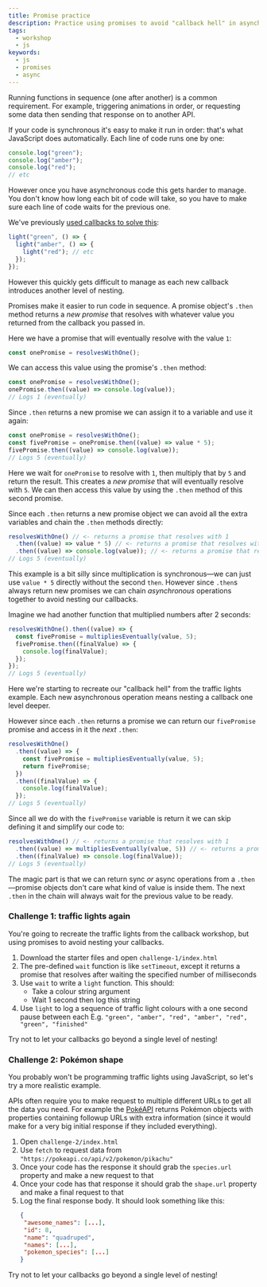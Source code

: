 ```yaml
---
title: Promise practice
description: Practice using promises to avoid "callback hell" in asynchronous JavaScript
tags:
  - workshop
  - js
keywords:
  - js
  - promises
  - async
---
```


Running functions in sequence (one after another) is a common requirement. For example, triggering animations in order, or requesting some data then sending that response on to another API.

If your code is synchronous it's easy to make it run in order: that's what JavaScript does automatically. Each line of code runs one by one:

```js
console.log("green");
console.log("amber");
console.log("red");
// etc
```

However once you have asynchronous code this gets harder to manage. You don't know how long each bit of code will take, so you have to make sure each line of code waits for the previous one.

We've previously [used callbacks to solve this](/workshops/functions-callbacks-async/):

```js
light("green", () => {
  light("amber", () => {
    light("red"); // etc
  });
});
```

However this quickly gets difficult to manage as each new callback introduces another level of nesting.

Promises make it easier to run code in sequence. A promise object's `.then` method returns a _new promise_ that resolves with whatever value you returned from the callback you passed in.

Here we have a promise that will eventually resolve with the value `1`:

```js
const onePromise = resolvesWithOne();
```

We can access this value using the promise's `.then` method:

```js
const onePromise = resolvesWithOne();
onePromise.then((value) => console.log(value));
// Logs 1 (eventually)
```

Since `.then` returns a new promise we can assign it to a variable and use it again:

```js
const onePromise = resolvesWithOne();
const fivePromise = onePromise.then((value) => value * 5);
fivePromise.then((value) => console.log(value));
// Logs 5 (eventually)
```

Here we wait for `onePromise` to resolve with `1`, then multiply that by `5` and return the result. This creates a _new promise_ that will eventually resolve with `5`. We can then access this value by using the `.then` method of this second promise.

Since each `.then` returns a new promise object we can avoid all the extra variables and chain the `.then` methods directly:

```js
resolvesWithOne() // <- returns a promise that resolves with 1
  .then((value) => value * 5) // <- returns a promise that resolves with (1 * 5)
  .then((value) => console.log(value)); // <- returns a promise that resolves with undefined
// Logs 5 (eventually)
```

This example is a bit silly since multiplication is synchronous—we can just use `value * 5` directly without the second `then`. However since `.then`s always return new promises we can chain _asynchronous_ operations together to avoid nesting our callbacks.

Imagine we had another function that multiplied numbers after 2 seconds:

```js
resolvesWithOne().then((value) => {
  const fivePromise = multipliesEventually(value, 5);
  fivePromise.then((finalValue) => {
    console.log(finalValue);
  });
});
// Logs 5 (eventually)
```

Here we're starting to recreate our "callback hell" from the traffic lights example. Each new asynchronous operation means nesting a callback one level deeper.

However since each `.then` returns a promise we can return our `fivePromise` promise and access in it the _next_ `.then`:

```js
resolvesWithOne()
  .then((value) => {
    const fivePromise = multipliesEventually(value, 5);
    return fivePromise;
  })
  .then((finalValue) => {
    console.log(finalValue);
  });
// Logs 5 (eventually)
```

Since all we do with the `fivePromise` variable is return it we can skip defining it and simplify our code to:

```js
resolvesWithOne() // <- returns a promise that resolves with 1
  .then((value) => multipliesEventually(value, 5)) // <- returns a promise that resolves with (1 * 5)
  .then((finalValue) => console.log(finalValue));
// Logs 5 (eventually)
```

The magic part is that we can return sync _or_ async operations from a `.then`—promise objects don't care what kind of value is inside them. The next `.then` in the chain will always wait for the previous value to be ready.

### Challenge 1: traffic lights again

You're going to recreate the traffic lights from the callback workshop, but using promises to avoid nesting your callbacks.

1. Download the starter files and open `challenge-1/index.html`
1. The pre-defined `wait` function is like `setTimeout`, except it returns a promise that resolves after waiting the specified number of milliseconds
1. Use `wait` to write a `light` function. This should:
   - Take a colour string argument
   - Wait 1 second then log this string
1. Use `light` to log a sequence of traffic light colours with a one second pause between each
   E.g. `"green", "amber", "red", "amber", "red", "green", "finished"`

Try not to let your callbacks go beyond a single level of nesting!

### Challenge 2: Pokémon shape

You probably won't be programming traffic lights using JavaScript, so let's try a more realistic example.

APIs often require you to make request to multiple different URLs to get all the data you need. For example the [PokéAPI](https://pokeapi.co/) returns Pokémon objects with properties containing followup URLs with extra information (since it would make for a very big initial response if they included everything).

1. Open `challenge-2/index.html`
1. Use `fetch` to request data from `"https://pokeapi.co/api/v2/pokemon/pikachu"`
1. Once your code has the response it should grab the `species.url` property and make a new request to that
1. Once your code has that response it should grab the `shape.url` property and make a final request to that
1. Log the final response body. It should look something like this:
   ```json
   {
    "awesome_names": [...],
    "id": 8,
    "name": "quadruped",
    "names": [...],
    "pokemon_species": [...]
   }
   ```

Try not to let your callbacks go beyond a single level of nesting!
